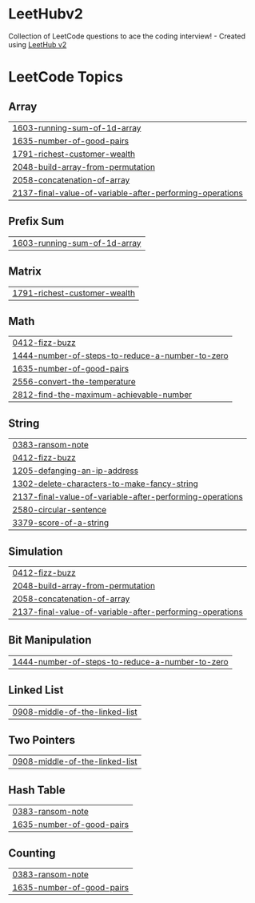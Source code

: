 # LeetHubv2
Collection of LeetCode questions to ace the coding interview! - Created using [LeetHub v2](https://github.com/arunbhardwaj/LeetHub-2.0)

<!---LeetCode Topics Start-->
# LeetCode Topics
## Array
|  |
| ------- |
| [1603-running-sum-of-1d-array](https://github.com/kugorang/LeetHubv2/tree/master/1603-running-sum-of-1d-array) |
| [1635-number-of-good-pairs](https://github.com/kugorang/LeetHubv2/tree/master/1635-number-of-good-pairs) |
| [1791-richest-customer-wealth](https://github.com/kugorang/LeetHubv2/tree/master/1791-richest-customer-wealth) |
| [2048-build-array-from-permutation](https://github.com/kugorang/LeetHubv2/tree/master/2048-build-array-from-permutation) |
| [2058-concatenation-of-array](https://github.com/kugorang/LeetHubv2/tree/master/2058-concatenation-of-array) |
| [2137-final-value-of-variable-after-performing-operations](https://github.com/kugorang/LeetHubv2/tree/master/2137-final-value-of-variable-after-performing-operations) |
## Prefix Sum
|  |
| ------- |
| [1603-running-sum-of-1d-array](https://github.com/kugorang/LeetHubv2/tree/master/1603-running-sum-of-1d-array) |
## Matrix
|  |
| ------- |
| [1791-richest-customer-wealth](https://github.com/kugorang/LeetHubv2/tree/master/1791-richest-customer-wealth) |
## Math
|  |
| ------- |
| [0412-fizz-buzz](https://github.com/kugorang/LeetHubv2/tree/master/0412-fizz-buzz) |
| [1444-number-of-steps-to-reduce-a-number-to-zero](https://github.com/kugorang/LeetHubv2/tree/master/1444-number-of-steps-to-reduce-a-number-to-zero) |
| [1635-number-of-good-pairs](https://github.com/kugorang/LeetHubv2/tree/master/1635-number-of-good-pairs) |
| [2556-convert-the-temperature](https://github.com/kugorang/LeetHubv2/tree/master/2556-convert-the-temperature) |
| [2812-find-the-maximum-achievable-number](https://github.com/kugorang/LeetHubv2/tree/master/2812-find-the-maximum-achievable-number) |
## String
|  |
| ------- |
| [0383-ransom-note](https://github.com/kugorang/LeetHubv2/tree/master/0383-ransom-note) |
| [0412-fizz-buzz](https://github.com/kugorang/LeetHubv2/tree/master/0412-fizz-buzz) |
| [1205-defanging-an-ip-address](https://github.com/kugorang/LeetHubv2/tree/master/1205-defanging-an-ip-address) |
| [1302-delete-characters-to-make-fancy-string](https://github.com/kugorang/LeetHubv2/tree/master/1302-delete-characters-to-make-fancy-string) |
| [2137-final-value-of-variable-after-performing-operations](https://github.com/kugorang/LeetHubv2/tree/master/2137-final-value-of-variable-after-performing-operations) |
| [2580-circular-sentence](https://github.com/kugorang/LeetHubv2/tree/master/2580-circular-sentence) |
| [3379-score-of-a-string](https://github.com/kugorang/LeetHubv2/tree/master/3379-score-of-a-string) |
## Simulation
|  |
| ------- |
| [0412-fizz-buzz](https://github.com/kugorang/LeetHubv2/tree/master/0412-fizz-buzz) |
| [2048-build-array-from-permutation](https://github.com/kugorang/LeetHubv2/tree/master/2048-build-array-from-permutation) |
| [2058-concatenation-of-array](https://github.com/kugorang/LeetHubv2/tree/master/2058-concatenation-of-array) |
| [2137-final-value-of-variable-after-performing-operations](https://github.com/kugorang/LeetHubv2/tree/master/2137-final-value-of-variable-after-performing-operations) |
## Bit Manipulation
|  |
| ------- |
| [1444-number-of-steps-to-reduce-a-number-to-zero](https://github.com/kugorang/LeetHubv2/tree/master/1444-number-of-steps-to-reduce-a-number-to-zero) |
## Linked List
|  |
| ------- |
| [0908-middle-of-the-linked-list](https://github.com/kugorang/LeetHubv2/tree/master/0908-middle-of-the-linked-list) |
## Two Pointers
|  |
| ------- |
| [0908-middle-of-the-linked-list](https://github.com/kugorang/LeetHubv2/tree/master/0908-middle-of-the-linked-list) |
## Hash Table
|  |
| ------- |
| [0383-ransom-note](https://github.com/kugorang/LeetHubv2/tree/master/0383-ransom-note) |
| [1635-number-of-good-pairs](https://github.com/kugorang/LeetHubv2/tree/master/1635-number-of-good-pairs) |
## Counting
|  |
| ------- |
| [0383-ransom-note](https://github.com/kugorang/LeetHubv2/tree/master/0383-ransom-note) |
| [1635-number-of-good-pairs](https://github.com/kugorang/LeetHubv2/tree/master/1635-number-of-good-pairs) |
<!---LeetCode Topics End-->